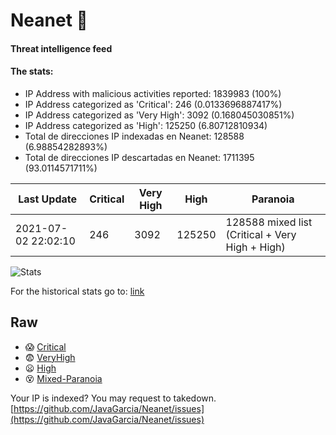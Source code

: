 # Neanet :hocho:
#### Threat intelligence feed
#### The stats:

- IP Address with malicious activities reported: 1839983 (100%)
- IP Address categorized as 'Critical':  246 (0.0133696887417%)
- IP Address categorized as 'Very High':  3092 (0.168045030851%)
- IP Address categorized as 'High':  125250 (6.80712810934)
- Total de direcciones IP indexadas en Neanet:  128588 (6.98854282893%)
- Total de direcciones IP descartadas en Neanet:  1711395 (93.0114571711%)

| Last Update | Critical | Very High | High | Paranoia |
| --- | --- | --- | --- | --- |
| 2021-07-02 22:02:10 | 246 | 3092 | 125250 | 128588 mixed list (Critical + Very High + High)|

![Stats](https://docs.google.com/spreadsheets/d/e/2PACX-1vSnaNMIXVabIpDJjufMlzH7poXnshF3mgd8Is1g9ytUEzVsP5my4Trn8f-xkoLLQ38xpL3HtmUexLo6/pubchart?oid=501124687&format=image)

For the historical stats go to: [link](/stats.csv)
## Raw
- :scream: [Critical](https://raw.githubusercontent.com/JavaGarcia/Neanet/master/blacklists/neanet_critical.txt)
- :fearful: [VeryHigh](https://raw.githubusercontent.com/JavaGarcia/Neanet/master/blacklists/neanet_veryHigh.txtt)
- :frowning: [High](https://raw.githubusercontent.com/JavaGarcia/Neanet/master/blacklists/neanet_high.txt)
- :dizzy_face: [Mixed-Paranoia](https://raw.githubusercontent.com/JavaGarcia/Neanet/master/blacklists/neanet_all.txt)


Your IP is indexed? You may request to takedown. [https://github.com/JavaGarcia/Neanet/issues](https://github.com/JavaGarcia/Neanet/issues)
































































































































































































































































































































































































































































































































































































































































































































































































































































































































































































































































































































































































































































































































































































































































































































































































































































































































































































































































































































































































































































































































































































































































































































































































































































































































































































































































































































































































































































































































































































































































































































































































































































































































































































































































































































































































































































































































































































































































































































































































































































































































































































































































































































































































































































































































































































































































































































































































































































































































































































































































































































































































































































































































































































































































































































































































































































































































































































































































































































































































































































































































































































































































































































































































































































































































































































































































































































































































































































































































































































































































































































































































































































































































































































































































































































































